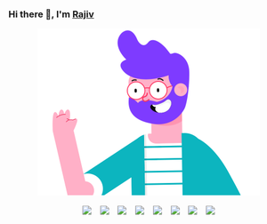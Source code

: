 ### Hi there 👋, I'm [Rajiv](https://iamrajiv.github.io/)

<!--
**iamrajiv/iamrajiv** is a ✨ _special_ ✨ repository because its `README.md` (this file) appears on your GitHub profile.

Here are some ideas to get you started:

- 🔭 I’m currently working on ...
- 🌱 I’m currently learning ...
- 👯 I’m looking to collaborate on ...
- 🤔 I’m looking for help with ...
- 💬 Ask me about ...
- 📫 How to reach me: ...
- 😄 Pronouns: ...
- ⚡ Fun fact: ...
-->

<p align="center">
<img src="./hi.gif" width="400" />
</p>
<p align="center">
<a href="https://www.facebook.com/iamrajivranjansingh"><img align="center" src="https://cdn.jsdelivr.net/npm/simple-icons@v3/icons/facebook.svg" width="22" /></a>
&nbsp;&nbsp;
<a href="https://gitlab.com/iamrajiv"><img align="center" src="https://cdn.jsdelivr.net/npm/simple-icons@v3/icons/gitlab.svg" width="22" /></a>
&nbsp;&nbsp;
<a href="https://www.instagram.com/iamrajivranjansingh/"><img align="center" src="https://cdn.jsdelivr.net/npm/simple-icons@v3/icons/instagram.svg" width="22" /></a>
&nbsp;&nbsp;
<a href="https://keybase.io/iamrajiv"><img align="center" src="https://cdn.jsdelivr.net/npm/simple-icons@v3/icons/keybase.svg" width="22" /></a>
&nbsp;&nbsp;
<a href="https://www.linkedin.com/in/iamrajivranjansingh/"><img align="center" src="https://cdn.jsdelivr.net/npm/simple-icons@v3/icons/linkedin.svg" width="22" /></a>
&nbsp;&nbsp;
<a href="hhttps://www.quora.com/profile/Rajiv-Ranjan-Singh-67"><img align="center" src="https://cdn.jsdelivr.net/npm/simple-icons@v3/icons/quora.svg" width="22" /></a>
&nbsp;&nbsp;
<a href="https://stackoverflow.com/users/10765954/rajiv-ranjan-singh?tab=profile"><img align="center" src="https://cdn.jsdelivr.net/npm/simple-icons@v3/icons/stackoverflow.svg" width="22" /></a>
&nbsp;&nbsp;
<a href="https://twitter.com/therajiv"><img align="center" src="https://cdn.jsdelivr.net/npm/simple-icons@v3/icons/twitter.svg" width="22" /></a>
</p>
